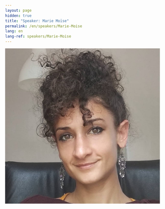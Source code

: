 ```yaml
---
layout: page
hidden: true
title: "Speaker: Marie Moïse"
permalink: /en/speakers/Marie-Moise
lang: en
lang-ref: speakers/Marie-Moise
---
```


![Marie Moïse](/assets/speakers/Marie-Moise.jpg)